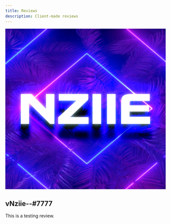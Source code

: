```yaml
---
title: Reviews
description: Client-made reviews
---
```


<div class="user-card">
  <div class="wrap">
    <div class="img">
      <img src="img/logo.png"/>
    </div>
    <div class="title">
      <h2>vNziie--#7777</h2>
    </div>
    <div class="text">
      This is a testing review.
    </div>
  </div>
</div>
